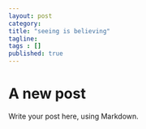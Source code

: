 ```yaml
---
layout: post 
category: 
title: "seeing is believing"
tagline: 
tags : [] 
published: true
---
```


# A new post #

Write your post here, using Markdown.

